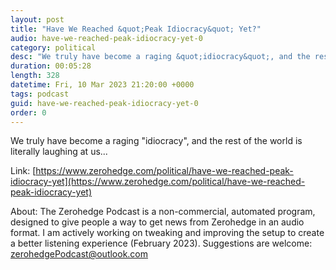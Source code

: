 ```yaml
---
layout: post
title: "Have We Reached &quot;Peak Idiocracy&quot; Yet?"
audio: have-we-reached-peak-idiocracy-yet-0
category: political
desc: "We truly have become a raging &quot;idiocracy&quot;, and the rest of the world is literally laughing at us..."
duration: 00:05:28
length: 328
datetime: Fri, 10 Mar 2023 21:20:00 +0000
tags: podcast
guid: have-we-reached-peak-idiocracy-yet-0
order: 0
---
```

We truly have become a raging &quot;idiocracy&quot;, and the rest of the world is literally laughing at us...

Link: [https://www.zerohedge.com/political/have-we-reached-peak-idiocracy-yet](https://www.zerohedge.com/political/have-we-reached-peak-idiocracy-yet)

About: The Zerohedge Podcast is a non-commercial, automated program, designed to give people a way to get news from Zerohedge in an audio format.  I am actively working on tweaking and improving the setup to create a better listening experience (February 2023).  Suggestions are welcome: [zerohedgePodcast@outlook.com](mailto:zerohedgePodcast@outlook.com)